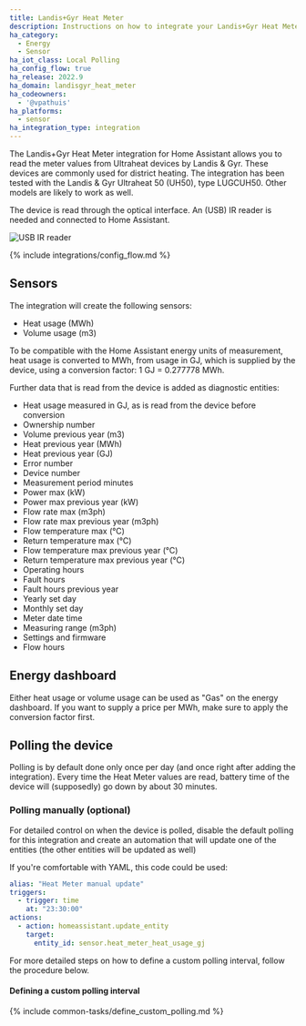 ```yaml
---
title: Landis+Gyr Heat Meter
description: Instructions on how to integrate your Landis+Gyr Heat Meter device into Home Assistant.
ha_category:
  - Energy
  - Sensor
ha_iot_class: Local Polling
ha_config_flow: true
ha_release: 2022.9
ha_domain: landisgyr_heat_meter
ha_codeowners:
  - '@vpathuis'
ha_platforms:
  - sensor
ha_integration_type: integration
---
```


The Landis+Gyr Heat Meter integration for Home Assistant allows you to read the meter values from Ultraheat devices by Landis & Gyr. These devices are commonly used for district heating. The integration has been tested with the Landis & Gyr Ultraheat 50 (UH50), type LUGCUH50. Other models are likely to work as well.

The device is read through the optical interface. An (USB) IR reader is needed and connected to Home Assistant.

![USB IR reader](/images/integrations/landisgyr_heat_meter/usb_ir_reader.png)

{% include integrations/config_flow.md %}

## Sensors

The integration will create the following sensors:

- Heat usage (MWh)
- Volume usage (m3)

To be compatible with the Home Assistant energy units of measurement, heat usage is converted to MWh, from usage in GJ, which is supplied by the device, using a conversion factor: 1 GJ = 0.277778 MWh.

Further data that is read from the device is added as diagnostic entities:

- Heat usage measured in GJ, as is read from the device before conversion
- Ownership number
- Volume previous year (m3)
- Heat previous year (MWh)
- Heat previous year (GJ)
- Error number
- Device number
- Measurement period minutes
- Power max (kW)
- Power max previous year (kW)
- Flow rate max (m3ph)
- Flow rate max previous year (m3ph)
- Flow temperature max (°C)
- Return temperature max (°C)
- Flow temperature max previous year (°C)
- Return temperature max previous year (°C)
- Operating hours
- Fault hours
- Fault hours previous year
- Yearly set day
- Monthly set day
- Meter date time
- Measuring range (m3ph)
- Settings and firmware
- Flow hours

## Energy dashboard

Either heat usage or volume usage can be used as "Gas" on the energy dashboard. If you want to supply a price per MWh, make sure to apply the conversion factor first.

## Polling the device

Polling is by default done only once per day (and once right after adding the integration). Every time the Heat Meter values are read, battery time of the device will (supposedly) go down by about 30 minutes.

### Polling manually (optional)

For detailed control on when the device is polled, disable the default polling for this integration and create an automation that will update one of the entities (the other entities will be updated as well)

If you're comfortable with YAML, this code could be used:

```yaml
alias: "Heat Meter manual update"
triggers:
  - trigger: time
    at: "23:30:00"
actions:
  - action: homeassistant.update_entity
    target:
      entity_id: sensor.heat_meter_heat_usage_gj
```

For more detailed steps on how to define a custom polling interval, follow the procedure below.

#### Defining a custom polling interval

{% include common-tasks/define_custom_polling.md %}
